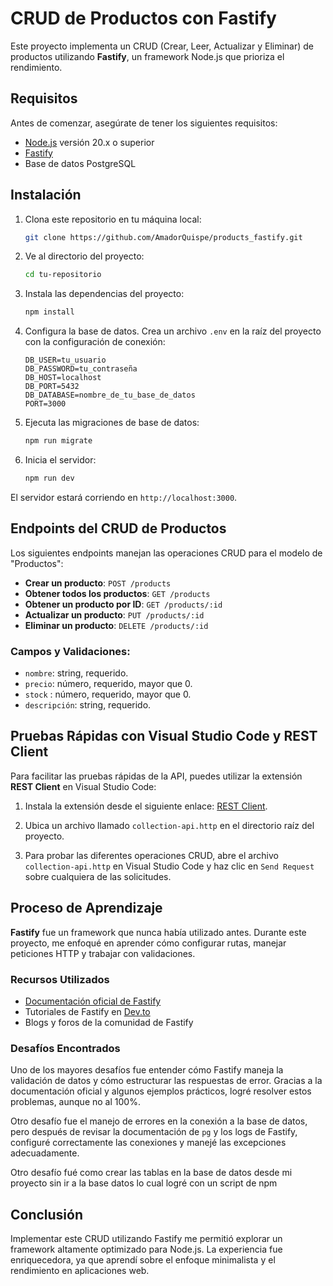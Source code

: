 
# CRUD de Productos con Fastify

Este proyecto implementa un CRUD (Crear, Leer, Actualizar y Eliminar) de productos utilizando **Fastify**, un framework Node.js que prioriza el rendimiento.

## Requisitos

Antes de comenzar, asegúrate de tener los siguientes requisitos:

- [Node.js](https://nodejs.org) versión 20.x o superior
- [Fastify](https://www.fastify.io/)
- Base de datos PostgreSQL

## Instalación

1. Clona este repositorio en tu máquina local:

   ```bash
   git clone https://github.com/AmadorQuispe/products_fastify.git
   ```

2. Ve al directorio del proyecto:

   ```bash
   cd tu-repositorio
   ```

3. Instala las dependencias del proyecto:

   ```bash
   npm install
   ```

4. Configura la base de datos. Crea un archivo `.env` en la raíz del proyecto con la configuración de conexión:

   ```
   DB_USER=tu_usuario
   DB_PASSWORD=tu_contraseña
   DB_HOST=localhost
   DB_PORT=5432
   DB_DATABASE=nombre_de_tu_base_de_datos
   PORT=3000
   ```

5. Ejecuta las migraciones de base de datos:

   ```bash
   npm run migrate
   ```

6. Inicia el servidor:

   ```bash
   npm run dev
   ```

El servidor estará corriendo en `http://localhost:3000`.

## Endpoints del CRUD de Productos

Los siguientes endpoints manejan las operaciones CRUD para el modelo de "Productos":

- **Crear un producto**: `POST /products`
- **Obtener todos los productos**: `GET /products`
- **Obtener un producto por ID**: `GET /products/:id`
- **Actualizar un producto**: `PUT /products/:id`
- **Eliminar un producto**: `DELETE /products/:id`

### Campos y Validaciones:

- `nombre`: string, requerido.
- `precio`: número, requerido, mayor que 0.
- `stock` : número, requerido, mayor que 0.
- `descripción`: string, requerido.

## Pruebas Rápidas con Visual Studio Code y REST Client

Para facilitar las pruebas rápidas de la API, puedes utilizar la extensión **REST Client** en Visual Studio Code:

1. Instala la extensión desde el siguiente enlace: [REST Client](https://marketplace.visualstudio.com/items?itemName=humao.rest-client).

2. Ubica un archivo llamado `collection-api.http` en el directorio raíz del proyecto.

3. Para probar las diferentes operaciones CRUD, abre el archivo `collection-api.http` en Visual Studio Code y haz clic en `Send Request` sobre cualquiera de las solicitudes.



## Proceso de Aprendizaje

**Fastify** fue un framework que nunca había utilizado antes. Durante este proyecto, me enfoqué en aprender cómo configurar rutas, manejar peticiones HTTP y trabajar con validaciones.

### Recursos Utilizados

- [Documentación oficial de Fastify](https://www.fastify.io/docs/latest/)
- Tutoriales de Fastify en [Dev.to](https://dev.to/)
- Blogs y foros de la comunidad de Fastify

### Desafíos Encontrados

Uno de los mayores desafíos fue entender cómo Fastify maneja la validación de datos y cómo estructurar las respuestas de error. Gracias a la documentación oficial y algunos ejemplos prácticos, logré resolver estos problemas, aunque no al 100%.

Otro desafío fue el manejo de errores en la conexión a la base de datos, pero después de revisar la documentación de `pg` y los logs de Fastify, configuré correctamente las conexiones y manejé las excepciones adecuadamente. 

Otro desafío fué como crear las tablas en la base de datos desde mi proyecto sin ir a la base datos lo cual logré con un script de npm 

## Conclusión

Implementar este CRUD utilizando Fastify me permitió explorar un framework altamente optimizado para Node.js. La experiencia fue enriquecedora, ya que aprendí sobre el enfoque minimalista y el rendimiento en aplicaciones web.
